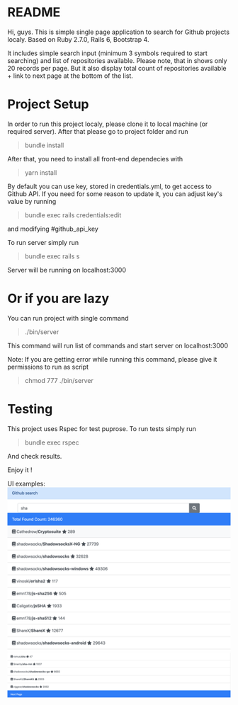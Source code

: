 # README

Hi, guys. This is simple single page application to search for Github projects localy. Based on Ruby 2.7.0, Rails 6, Bootstrap 4.

It includes simple search input (minimum 3 symbols required to start searching) and list of repositories available. Please note, that in shows only 20 records per page. But it also display total count of repositories available + link to next page at the bottom of the list.

# Project Setup

In order to run this project localy, please clone it to local machine (or required server). After that please go to project folder and run

> bundle install

After that, you need to install all front-end dependecies with

> yarn install

By default you can use key, stored in credentials.yml, to get access to Github API. If you need for some reason to update it, you can adjust key's value by running

> bundle exec rails credentials:edit

and modifying #github_api_key

To run server simply run

> bundle exec rails s

Server will be running on localhost:3000

# Or if you are lazy

You can run project with single command

> ./bin/server

This command will run list of commands and start server on localhost:3000

Note: If you are getting error while running this command, please give it permissions to run as script

> chmod 777 ./bin/server


# Testing

This project uses Rspec for test puprose. To run tests simply run

> bundle exec rspec

And check results.

Enjoy it !


UI examples:
![Alt text](https://github.com/igorpertsev/github_search/blob/master/public/example2.png "Search results")
![Alt text](https://github.com/igorpertsev/github_search/blob/master/public/example1.png "Next page")
